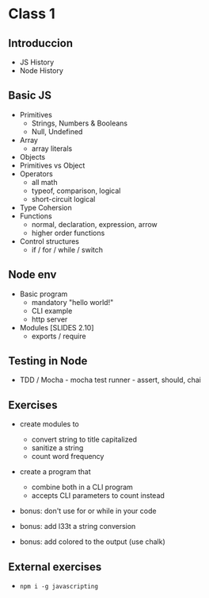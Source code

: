 # Class 1

## Introduccion
  - JS History 
  - Node History
  
## Basic JS
  - Primitives
    - Strings, Numbers & Booleans
    - Null, Undefined
  - Array
    - array literals
  - Objects 
  - Primitives vs Object
  - Operators
    - all math
    - typeof, comparison, logical
    - short-circuit logical
  - Type Cohersion
  - Functions 
    - normal, declaration, expression, arrow
    - higher order functions
  - Control structures
    - if / for / while / switch

## Node env
  - Basic program
    - mandatory "hello world!"
    - CLI example
    - http server
  - Modules [SLIDES 2.10]
    - exports / require

## Testing in Node
   - TDD / Mocha
    - mocha test runner
    - assert, should, chai

## Exercises
  - create modules to
    - convert string to title capitalized
    - sanitize a string
    - count word frequency

  - create a program that
    - combine both in a CLI program
    - accepts CLI parameters to count instead

  - bonus: don't use for or while in your code
  - bonus: add l33t a string conversion
  - bonus: add colored to the output (use chalk)

## External exercises
  - `npm i -g javascripting`
